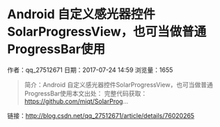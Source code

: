 # Android 自定义感光器控件SolarProgressView，也可当做普通ProgressBar使用
作者：qq_27512671
日期：2017-07-24 14:59
浏览量：1655
> 简介：Android 自定义感光器控件SolarProgressView，也可当做普通ProgressBar使用本文出处： 
完整代码获取：https://github.com/miqt/SolarProg...

 链接：http://blog.csdn.net/qq_27512671/article/details/76020265
